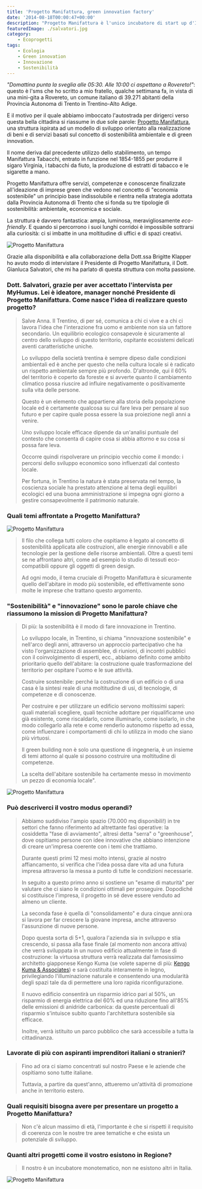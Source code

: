 ```yaml
---
title: 'Progetto Manifattura, green innovation factory'
date: '2014-08-18T00:00:47+00:00'
description: "Progetto Manifattura è l'unico incubatore di start up d'Italia improntato esclusivamente alla green innovation."
featuredImage: ./salvatori.jpg
category:
    - Ecoprogetti
tags:
    - Ecologia
    - Green innovation
    - Innovazione
    - Sostenibilità
---
```


*"Domattina punta la sveglia alle 05:30. Alle 10:00 ci aspettano a Rovereto!"*: questo è l'sms che ho scritto a mio fratello, qualche settimana fa, in vista di una mini-gita a Rovereto, un comune italiano di 39.271 abitanti della Provincia Autonoma di Trento in Trentino-Alto Adige.

E il motivo per il quale abbiamo imboccato l'autostrada per dirigerci verso questa bella cittadina si riassume in due sole parole: [Progetto Manifattura](http://www.progettomanifattura.it/it), una struttura ispirata ad un modello di sviluppo orientato alla realizzazione di beni e di servizi basati sul concetto di sostenibilità ambientale e di green innovation.

Il nome deriva dal precedente utilizzo dello stabilimento, un tempo Manifattura Tabacchi, entrato in funzione nel 1854-1855 per produrre il sigaro Virginia, i tabacchi da fiuto, la produzione di estratti di tabacco e le sigarette a mano.

Progetto Manifattura offre servizi, competenze e conoscenze finalizzate all'ideazione di imprese green che vedono nel concetto di "economia sostenibile" un principio base indissolubile e rientra nella strategia adottata dalla Provincia Autonoma di Trento che si fonda su tre tipologie di sostenibilità: ambientale, economica e sociale.

La struttura è davvero fantastica: ampia, luminosa, meravigliosamente *eco-friendly*. E quando si percorrono i suoi lunghi corridoi è impossibile sottrarsi alla curiosità: ci si imbatte in una moltitudine di uffici e di spazi creativi.

![Progetto Manifattura](./ragazzi-al-pc.jpg)

Grazie alla disponibilità e alla collaborazione della Dott.ssa Brigitte Klapper ho avuto modo di intervistare il Presidente di Progetto Manifattura, il Dott. Gianluca Salvatori, che mi ha parlato di questa struttura con molta passione.

### Dott. Salvatori, grazie per aver accettato l'intervista per MyHumus. Lei è ideatore, manager nonché Presidente di Progetto Manifattura. Come nasce l'idea di realizzare questo progetto?

> Salve Anna. Il Trentino, di per sé, comunica a chi ci vive e a chi ci lavora l'idea che l'interazione fra uomo e ambiente non sia un fattore secondario. Un equilibrio ecologico consapevole è sicuramente al centro dello sviluppo di questo territorio, ospitante ecosistemi delicati aventi caratteristiche uniche.
> 
> Lo sviluppo della società trentina è sempre dipeso dalle condizioni ambientali ed è anche per questo che nella cultura locale si è radicato un rispetto ambientale sempre più profondo. D'altronde, qui il 60% del territorio è coperto da foreste e si avverte quanto il cambiamento climatico possa riuscire ad influire negativamente o positivamente sulla vita delle persone.
> 
> Questo è un elemento che appartiene alla storia della popolazione locale ed è certamente qualcosa su cui fare leva per pensare al suo futuro e per capire quale possa essere la sua proiezione negli anni a venire.
> 
> Uno sviluppo locale efficace dipende da un'analisi puntuale del contesto che consenta di capire cosa si abbia attorno e su cosa si possa fare leva.
> 
> Occorre quindi rispolverare un principio vecchio come il mondo: i percorsi dello sviluppo economico sono influenzati dal contesto locale.
> 
> Per fortuna, in Trentino la natura è stata preservata nel tempo, la coscienza sociale ha prestato attenzione al tema degli equilibri ecologici ed una buona amministrazione si impegna ogni giorno a gestire consapevolmente il patrimonio naturale.

### Quali temi affrontate a Progetto Manifattura?

![Progetto Manifattura](./progetto-manifattura.jpg)

> Il filo che collega tutti coloro che ospitiamo è legato al concetto di sostenibilità applicata alle costruzioni, alle energie rinnovabili e alle tecnologie per la gestione delle risorse ambientali. Oltre a questi temi se ne affrontano altri, come ad esempio lo studio di tessuti eco-compatibili oppure gli oggetti di green design.
> 
> Ad ogni modo, il tema cruciale di Progetto Manifattura è sicuramente quello dell'abitare in modo più sostenibile, ed effettivamente sono molte le imprese che trattano questo argomento.

### "Sostenibilità" e "innovazione" sono le parole chiave che riassumono la mission di Progetto Manifattura?

> Di più: la sostenibilità è il modo di fare innovazione in Trentino.
> 
> Lo sviluppo locale, in Trentino, si chiama "innovazione sostenibile" e nell'arco degli anni, attraverso un approccio partecipativo che ha visto l'organizzazione di assemblee, di riunioni, di incontri pubblici con il coinvolgimento di esperti, ecc., abbiamo definito come ambito prioritario quello dell'abitare: la costruzione quale trasformazione del territorio per ospitare l'uomo e le sue attività.
> 
> Costruire sostenibile: perché la costruzione di un edificio o di una casa è la sintesi reale di una moltitudine di usi, di tecnologie, di competenze e di conoscenze.
> 
> Per costruire e per utilizzare un edificio servono moltissimi saperi: quali materiali scegliere, quali tecniche adottare per riqualificarne uno già esistente, come riscaldarlo, come illuminarlo, come isolarlo, in che modo collegarlo alla rete e come renderlo autonomo rispetto ad essa, come influenzare i comportamenti di chi lo utilizza in modo che siano più virtuosi.
> 
> Il green building non è solo una questione di ingegneria, è un insieme di temi attorno al quale si possono costruire una moltitudine di competenze.
> 
> La scelta dell'abitare sostenibile ha certamente messo in movimento un pezzo di economia locale".

![Progetto Manifattura](./spazi.jpg)

### Può descriverci il vostro modus operandi?

> Abbiamo suddiviso l'ampio spazio (70.000 mq disponibili!) in tre settori che fanno riferimento ad altrettante fasi operative: la cosiddetta "fase di avviamento", altresì detta "serra" o "greenhouse", dove ospitiamo persone con idee innovative che abbiano intenzione di creare un'impresa coerente con i temi che trattiamo.
> 
> Durante questi primi 12 mesi molto intensi, grazie al nostro affiancamento, si verifica che l'idea possa dare vita ad una futura impresa attraverso la messa a punto di tutte le condizioni necessarie.
> 
> In seguito a questo primo anno si sostiene un "esame di maturità" per valutare che ci siano le condizioni ottimali per proseguire. Dopodiché si costituisce l'impresa, il progetto in sé deve essere venduto ad almeno un cliente.
> 
> La seconda fase è quella di "consolidamento" e dura cinque anni:ora si lavora per far crescere la giovane impresa, anche attraverso l'assunzione di nuove persone.
> 
> Dopo questa sorta di 5+1, qualora l'azienda sia in sviluppo e stia crescendo, si passa alla fase finale (al momento non ancora attiva) che verrà sviluppata in un nuovo edificio attualmente in fase di costruzione: la virtuosa struttura verrà realizzata dal famosissimo architetto giapponese Kengo Kuma (se volete saperne di più: [Kengo Kuma &amp; Associates](http://kkaa.co.jp)) e sarà costituita interamente in legno, privilegiando l'illuminazione naturale e consentendo una modularità degli spazi tale da di permettere una loro rapida riconfigurazione.
> 
> Il nuovo edificio consentirà un risparmio idrico pari al 50%, un risparmio di energia elettrica del 60% ed una riduzione fino all'85% delle emissioni di anidride carbonica: da queste percentuali di risparmio s'intuisce subito quanto l'architettura sostenibile sia efficace.
> 
> Inoltre, verrà istituito un parco pubblico che sarà accessibile a tutta la cittadinanza.

### Lavorate di più con aspiranti imprenditori italiani o stranieri?

> Fino ad ora ci siamo concentrati sul nostro Paese e le aziende che ospitiamo sono tutte italiane.
> 
> Tuttavia, a partire da quest'anno, attueremo un'attività di promozione anche in territorio estero.

### Quali requisiti bisogna avere per presentare un progetto a Progetto Manifattura?

> Non c'è alcun massimo di età, l'importante è che si rispetti il requisito di coerenza con le nostre tre aree tematiche e che esista un potenziale di sviluppo.

### Quanti altri progetti come il vostro esistono in Regione?

> Il nostro è un incubatore monotematico, non ne esistono altri in Italia.

![Progetto Manifattura](./uffici.jpg)
